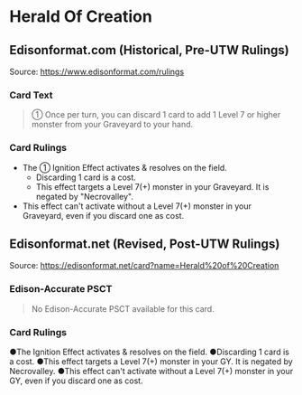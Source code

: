 # Herald Of Creation

## Edisonformat.com (Historical, Pre-UTW Rulings)

Source: https://www.edisonformat.com/rulings

### Card Text

> ① Once per turn, you can discard 1 card to add 1 Level 7 or higher monster from your Graveyard to your hand.

### Card Rulings

*   The ① Ignition Effect activates & resolves on the field.
    *   Discarding 1 card is a cost.
    *   This effect targets a Level 7(+) monster in your Graveyard. It is negated by "Necrovalley".
*   This effect can't activate without a Level 7(+) monster in your Graveyard, even if you discard one as cost.

## Edisonformat.net (Revised, Post-UTW Rulings)

Source: https://edisonformat.net/card?name=Herald%20of%20Creation

### Edison-Accurate PSCT

> No Edison-Accurate PSCT available for this card.

### Card Rulings

●The Ignition Effect activates & resolves on the field.
●Discarding 1 card is a cost.
●This effect targets a Level 7(+) monster in your GY. It is negated by Necrovalley.
●This effect can't activate without a Level 7(+) monster in your GY, even if you discard one as cost.
            